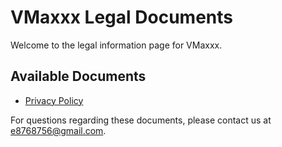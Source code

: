 # VMaxxx Legal Documents

Welcome to the legal information page for VMaxxx.

## Available Documents

- [Privacy Policy](privacy-policy.md)


For questions regarding these documents, please contact us at e8768756@gmail.com.
